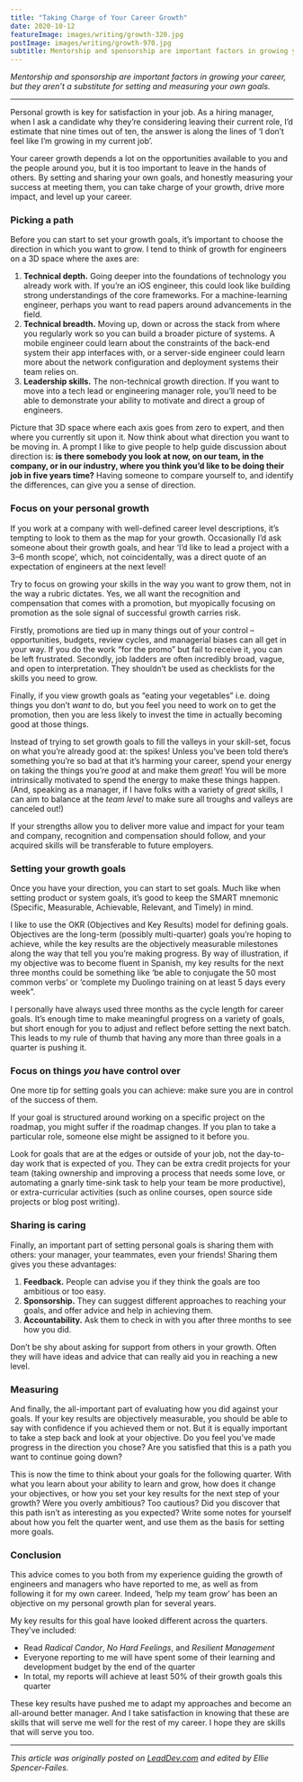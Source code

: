 ```yaml
---
title: "Taking Charge of Your Career Growth"
date: 2020-10-12
featureImage: images/writing/growth-320.jpg
postImage: images/writing/growth-970.jpg
subtitle: Mentorship and sponsorship are important factors in growing your career, but they aren’t a substitute for setting and measuring your own goals.
---
```


_Mentorship and sponsorship are important factors in growing your career, but they aren’t a substitute for setting and measuring your own goals._

---

Personal growth is key for satisfaction in your job.  As a hiring manager, when I ask a candidate why they’re considering leaving their current role, I’d estimate that nine times out of ten, the answer is along the lines of ‘I don’t feel like I’m growing in my current job’.

Your career growth depends a lot on the opportunities available to you and the people around you, but it is too important to leave in the hands of others. By setting and sharing your own goals, and honestly measuring your success at meeting them, you can take charge of your growth, drive more impact, and level up your career.

### Picking a path

Before you can start to set your growth goals, it’s important to choose the direction in which you want to grow.  I tend to think of growth for engineers on a 3D space where the axes are:

1. __Technical depth.__ Going deeper into the foundations of technology you already work with. If you’re an iOS engineer, this could look like building strong understandings of the core frameworks. For a machine-learning engineer, perhaps you want to read papers around advancements in the field.
2. __Technical breadth.__ Moving up, down or across the stack from where you regularly work so you can build a broader picture of systems. A mobile engineer could learn about the constraints of the back-end system their app interfaces with, or a server-side engineer could learn more about the network configuration and deployment systems their team relies on.
3. __Leadership skills.__ The non-technical growth direction.  If you want to move into a tech lead or engineering manager role, you’ll need to be able to demonstrate your ability to motivate and direct a group of engineers.

Picture that 3D space where each axis goes from zero to expert, and then where you currently sit upon it.  Now think about what direction you want to be moving in.  A prompt I like to give people to help guide discussion about direction is: __is there somebody you look at now, on our team, in the company, or in our industry, where you think you’d like to be doing their job in five years time?__ Having someone to compare yourself to, and identify the differences, can give you a sense of direction.

### Focus on your personal growth

If you work at a company with well-defined career level descriptions, it’s tempting to look to them as the map for your growth.  Occasionally I’d ask someone about their growth goals, and hear ‘I’d like to lead a project with a 3–6 month scope’, which, not coincidentally, was a direct quote of an expectation of engineers at the next level!

Try to focus on growing your skills in the way you want to grow them, not in the way a rubric dictates. Yes, we all want the recognition and compensation that comes with a promotion, but myopically focusing on promotion as the sole signal of successful growth carries risk.

Firstly, promotions are tied up in many things out of your control – opportunities, budgets, review cycles, and managerial biases can all get in your way.  If you do the work “for the promo” but fail to receive it, you can be left frustrated. Secondly, job ladders are often incredibly broad, vague, and open to interpretation. They shouldn’t be used as checklists for the skills you need to grow.

Finally, if you view growth goals as “eating your vegetables” i.e. doing things you don’t _want_ to do, but you feel you need to work on to get the promotion, then you are less likely to invest the time in actually becoming good at those things.

Instead of trying to set growth goals to fill the valleys in your skill-set, focus on what you’re already good at: the spikes! Unless you’ve been told there’s something you’re so bad at that it’s harming your career, spend your energy on taking the things you’re _good_ at and make them _great_! You will be more intrinsically motivated to spend the energy to make these things happen. (And, speaking as a manager, if I have folks with a variety of _great_ skills, I can aim to balance at the _team level_ to make sure all troughs and valleys are canceled out!)

If your strengths allow you to deliver more value and impact for your team and company, recognition and compensation should follow, and your acquired skills will be transferable to future employers.

### Setting your growth goals

Once you have your direction, you can start to set goals. Much like when setting product or system goals, it’s good to keep the SMART mnemonic (Specific, Measurable, Achievable, Relevant, and Timely) in mind.

I like to use the OKR (Objectives and Key Results) model for defining goals. Objectives are the long-term (possibly multi-quarter) goals you’re hoping to achieve, while the key results are the objectively measurable milestones along the way that tell you you’re making progress. By way of illustration, if my objective was to become fluent in Spanish, my key results for the next three months could be something like ‘be able to conjugate the 50 most common verbs’ or ‘complete my Duolingo training on at least 5 days every week”.

I personally have always used three months as the cycle length for career goals.  It’s enough time to make meaningful progress on a variety of goals, but short enough for you to adjust and reflect before setting the next batch. This leads to my rule of thumb that having any more than three goals in a quarter is pushing it.

### Focus on things _you_ have control over
One more tip for setting goals you can achieve: make sure you are in control of the success of them.  

If your goal is structured around working on a specific project on the roadmap, you might suffer if the roadmap changes. If you plan to take a particular role, someone else might be assigned to it before you.

Look for goals that are at the edges or outside of your job, not the day-to-day work that is expected of you. They can be extra credit projects for your team (taking ownership and improving a process that needs some love, or automating a gnarly time-sink task to help your team be more productive), or extra-curricular activities (such as online courses, open source side projects or blog post writing).

### Sharing is caring

Finally, an important part of setting personal goals is sharing them with others: your manager, your teammates, even your friends! Sharing them gives you these advantages:

1. __Feedback.__ People can advise you if they think the goals are too ambitious or too easy.
2. __Sponsorship.__ They can suggest different approaches to reaching your goals, and offer advice and help in achieving them.
3. __Accountability.__ Ask them to check in with you after three months to see how you did.

Don’t be shy about asking for support from others in your growth. Often they will have ideas and advice that can really aid you in reaching a new level.

### Measuring

And finally, the all-important part of evaluating how you did against your goals. If your key results are objectively measurable, you should be able to say with confidence if you achieved them or not. But it is equally important to take a step back and look at your objective. Do you feel you’ve made progress in the direction you chose? Are you satisfied that this is a path you want to continue going down?

This is now the time to think about your goals for the following quarter. With what you learn about your ability to learn and grow, how does it change your objectives, or how you set your key results for the next step of your growth? Were you overly ambitious? Too cautious?  Did you discover that this path isn’t as interesting as you expected? Write some notes for yourself about how you felt the quarter went, and use them as the basis for setting more goals.

### Conclusion 

This advice comes to you both from my experience guiding the growth of engineers and managers who have reported to me, as well as from following it for my own career. Indeed, ‘help my team grow’ has been an objective on my personal growth plan for several years.

My key results for this goal have looked different across the quarters. They’ve included:


* Read _Radical Candor_, _No Hard Feelings_, and _Resilient Management_ 
* Everyone reporting to me will have spent some of their learning and development budget by the end of the quarter
* In total, my reports will achieve at least 50% of their growth goals this quarter 

These key results have pushed me to adapt my approaches and become an all-around better manager.  And I take satisfaction in knowing that these are skills that will serve me well for the rest of my career. I hope they are skills that will serve you too.

---
_This article was originally posted on [LeadDev.com](https://leaddev.com/professional-development/taking-charge-your-career-growth) and edited by Ellie Spencer-Failes._

